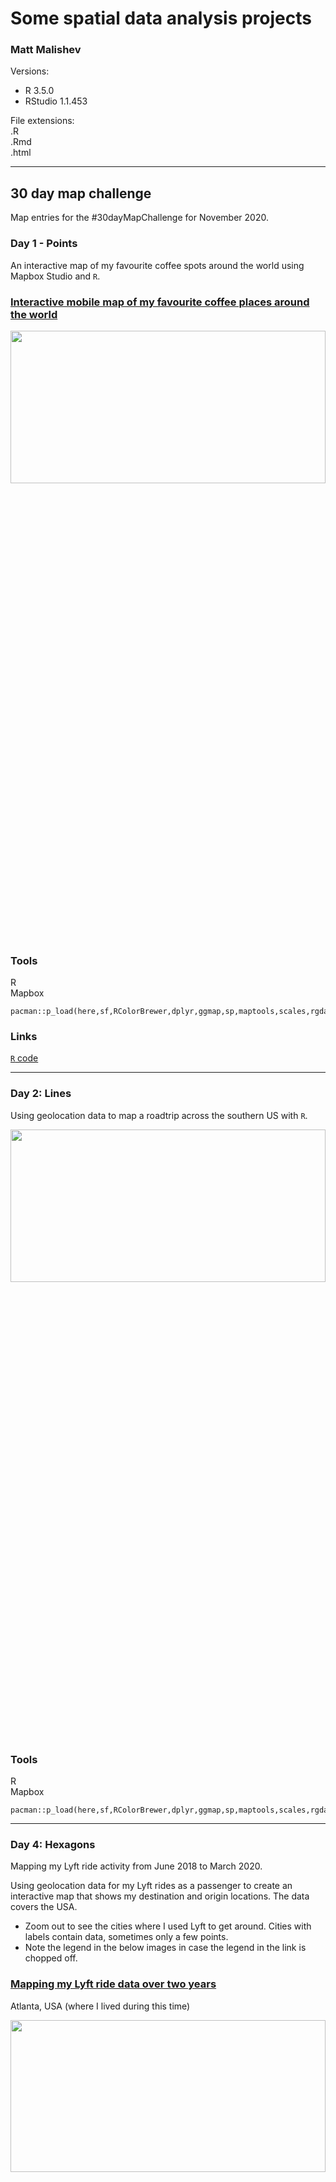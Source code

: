 # Some spatial data analysis projects 

### Matt Malishev      

Versions:    
 - R 3.5.0    
 - RStudio 1.1.453        
  
File extensions:     
.R    
.Rmd    
.html      

******      

## 30 day map challenge     

Map entries for the #30dayMapChallenge for November 2020.                 

### Day 1 - Points  

An interactive map of my favourite coffee spots around the world using Mapbox Studio and `R`.         

### [Interactive mobile map of my favourite coffee places around the world](https://darwinanddavis.github.io/worldmaps/30daymap2020/day1)           

<div align="center"; text-align:center>
  <img src="img/day1.jpg", width = "100%", height = "25%">  
</div>  

### Tools   

R  
Mapbox        
```{r}    
pacman::p_load(here,sf,RColorBrewer,dplyr,ggmap,sp,maptools,scales,rgdal,ggplot2,jsonlite,readr,devtools,colorspace,mapdata,ggsn,mapview,mapproj,ggthemes,reshape2,grid,rnaturalearth,rnaturalearthdata,ggtext,purrr)          
```  
  

### Links      
[`R` code](https://github.com/darwinanddavis/worldmaps/tree/gh-pages/docs/30daymap2020)   

******     

 <!--  -->
 <!--  -->  
 <!--  -->

### Day 2: Lines      

Using geolocation data to map a roadtrip across the southern US with `R`.  
  
<div align="center"; text-align:center>
  <img src="img/day2.png", width = "100%", height = "25%">  
</div>  

### Tools  

R  
Mapbox        
```{r}  
pacman::p_load(here,sf,RColorBrewer,dplyr,ggmap,sp,maptools,scales,rgdal,ggplot2,jsonlite,readr,devtools,colorspace,mapdata,ggsn,mapview,mapproj,ggthemes,reshape2,grid,rnaturalearth,rnaturalearthdata,ggtext,purrr)          
```      

******     

 <!--  -->
 <!--  -->  
 <!--  -->

### Day 4: Hexagons

Mapping my Lyft ride activity from June 2018 to March 2020. 

Using geolocation data for my Lyft rides as a passenger to create an interactive map that shows my destination and origin locations. The data covers the USA.       

* Zoom out to see the cities where I used Lyft to get around. Cities with labels contain data, sometimes only a few points.       
* Note the legend in the below images in case the legend in the link is chopped off.          

### [Mapping my Lyft ride data over two years](https://darwinanddavis.github.io/worldmaps/30daymap2020/day4)    

Atlanta, USA (where I lived during this time)        
<div align="center"; text-align:center>
  <img src="img/day4_1.jpg", width = "100%", height = "25%">    
</div>  

### Tools     
  
R   
Mapbox          
R packages: `dplyr`, `mapdeck`, `tibble`, `htmltools`, `sf`, `sfheaders`, `data.table`, `stringr`, `tigris`, `sp` , `here`,`maps`, `colorspace`   

### Links      
[`R` code](https://github.com/darwinanddavis/worldmaps/tree/gh-pages/docs/30daymap2020)   

******       

 <!--  -->
 <!--  -->  
 <!--  -->


### Day 6: Red

Squirrels! The NYC Open Data Squirrel Census on squirrel sightings.  

I've seen these data used many times and I hadn't tried them yet. There are detailed behaviour data too, but location data are fine for this exercise.       
               
### [Cinnamon squirrel locations in NYC Central Park](https://darwinanddavis.github.io/worldmaps/30daymap2020/day6)    
  
<div align="center"; text-align:center>
  <img src="img/day6.jpg", width = "100%", height = "25%">    
</div>  

### Tools     
  
R           
Mapbox  
```{r}  
pacman::p_load(here,mapdeck,dplyr,purrr,readr)
```      

### Links      
[`R` code](https://github.com/darwinanddavis/worldmaps/tree/gh-pages/docs/30daymap2020)       
Data: [OpenData NYC squirrel census](https://data.cityofnewyork.us/Environment/2018-Central-Park-Squirrel-Census-Squirrel-Data/vfnx-vebw)      

******   

 <!--  -->
 <!--  -->  
 <!--  -->

### Day 8: Yellow      

Australia's global honey export trade              

Mapping Australia's honey exports from publicly available trade data for 2017. Australia is in the top five major exporters for honey.    

### [Australian honey exports for 2017](https://darwinanddavis.github.io/worldmaps/30daymap2020/day8)      
  
<div align="center"; text-align:center>
  <img src="img/day8.jpg", width = "100%", height = "25%">    
</div>    
  
### Tools     
  
R             
Leaflet    
```{r}    
pacman::p_load(here,dplyr,rworldmap,leaflet,readr,rgeos,purrr,stringr,ggthemes,showtext,geosphere,htmlwidgets)  
```  
    
### Links            
[`R` code](https://github.com/darwinanddavis/worldmaps/tree/gh-pages/docs/30daymap2020)        
[BACI International Trade Database](https://legacy.oec.world/en/resources/data/)             

******   

 <!--  -->
 <!--  -->  
 <!--  -->

### Day 9: Monochrome         

Exploring digital elevation models (DEM) of the Appalachian Trail, USA, with my camping and hiking spots for 2018–2020.              
  
<div align="center"; text-align:center>
  <img src="img/day9.png", width = "100%", height = "100%">    
</div>    
  
### Tools     
  
R             
```{r}    
pacman::p_load(dplyr,readr,rvest,xml2,magrittr,ggplot2,stringr,ggthemes,ggnetwork,elevatr,raster,colorspace,ggtext,ggsn,ggspatial)
```  
    
### Links            
[`R` code](https://github.com/darwinanddavis/worldmaps/tree/gh-pages/docs/30daymap2020)        
  
### Data    
Terrain raster 3DEP data courtesy of the U.S. Geological Survey    
Terrain tiles obtained from [Amazon Web Services](https://registry.opendata.aws/terrain-tiles/)  


******     

 <!--  -->
 <!--  -->  
 <!--  -->

### Day 10 - Grid  

A city footprint of Melbourne, Australia, my home city. There are tonnes of detailed data on the [City of Melbourne open data portal](https://data.melbourne.vic.gov.au/) for some future analyses. I wanted to make a minimal sketch design map that showcases the classic grid structure of Melbourne.  
  
<div align="center"; text-align:center>
  <img src="img/day10.jpg", width = "100%", height = "100%">  
</div>  

### Tools  

R     
```{r}  
pacman::p_load(dplyr,readr,rvest,xml2,magrittr,sp,sf,rgdal,ggmap,ggplot2,stringr,ggthemes,ggnetwork,colorspace,ggtext,ggsn,ggspatial,showtext)
```   

### Data      
[City of Melbourne Open Data](https://data.melbourne.vic.gov.au/)  

 <!--  -->
 <!--  -->  
 <!--  -->

### Day 11 - 3D   

Vulnerability of Melbourne's urban forest    

I found some comprehensive data on tree canopy coverage in Melbourne from 2019 on the [City of Melbourne Open Data](https://data.melbourne.vic.gov.au/) site and tree traits are always fun to plot in 3D.  

The data cover species, genera, height (DBH), life expectancy, latlons, year and date planted, precinct location, to name a few. I plotted tree locations and height to show some patterns, e.g. you can see where tall trees have been cleared in areas that are known to have high rise apartments buildings. I added life expectancy as the colour factor to get a snapshot idea of planting activity by the city council and choice of species over time. Lots more to explore. 


### [Click for full map](https://darwinanddavis.github.io/worldmaps/30daymap2020/day11) (best in Safari, for some reason)    

<div align="center"; text-align:center>
  <img src="img/day11.jpg", width = "100%", height = "100%">  
</div> 
  
### Tools     
  
R             
Mapbox    
```{r}    
pacman::p_load(here,mapdeck,dplyr,purrr,readr,showtext,stringr,colorspace,htmltools)  
```  
    
### Links            
[`R` code](https://github.com/darwinanddavis/worldmaps/tree/gh-pages/docs/30daymap2020)        


### Data      
[City of Melbourne Open Data](https://data.melbourne.vic.gov.au/)    


******   

<!--  -->
<!--  -->  
<!--  -->

### Day 14: Climate change  

The climate risk of crops in Vietnam     

Exploring exposure of coffee, cashew, and cassava crops in Vietnam to climate risk.       

There are tonnes of open data on climate change impacts and I've worked a lot with gridded climate, microclimate, environment, and habitat data in the past. I originally planned on doing a risk map for coffee plantations in Colombia (maybe down the track), but the good stuff is paywalled by UNESCO under heritage listing and, of course, there's a daily deadline for this mapping challenge.  

I stumbled across these data from the International Center for Tropical Agriculture (CIAT) on Vietnam, including shp files, and I had to dive in. The risk indices are defined by summed values of climate change representative concentration pathway (8.5 2050), which is an international standard, county exposure to natural hazards, poverty rate (measured by the Gini coefficient), health care, infrastructure, organisational capacity, and education.        
  
### [Click for full map](https://raw.githubusercontent.com/darwinanddavis/worldmaps/gh-pages/img/day14.jpg)      
  
<div align="center"; text-align:center>
  <img src="img/day14.jpg", width = "100%", height = "100%">  
</div> 
  
### Tools    
  
R               
```{r}    
pacman::p_load(ggfortify,dplyr,here,foreign,rgdal,sp,sf,mapdata,patchwork,readr,purrr,ggplot2,ggthemes,ggnetwork,elevatr,raster,colorspace,ggtext,ggsn,ggspatial,showtext)
```  
    
### Links            
[`R` code](https://github.com/darwinanddavis/worldmaps/tree/gh-pages/docs/30daymap2020)        

### Data        
[CIAT - International Center for Tropical Agriculture Dataverse (CGIAR)](https://ciat.cgiar.org/datasets/)           
Parker, Louis; Bourgoin, Clement; Martinez Valle, Armando; Läderach, Peter, 2018, "VN_CRVA.zip", Climate Risk Vulnerability Assessment to inform sub-national decision making in Vietnam, Nicaragua and Uganda, [https://doi.org/10.7910/DVN/O8GOHP/QZT3YQ, Harvard Dataverse, V2](https://dataverse.harvard.edu/file.xhtml?persistentId=doi:10.7910/DVN/O8GOHP/QZT3YQ)      

******  

 <!--  -->
 <!--  -->  
 <!--  -->


### Day 16: Islands    

For the Miyazaki fans AKA seeing if I could bend `R` to my will.      

My maps are usually data-driven because there are never enough data, but this was a simpler design one where I set the challenge of plotting images/arrays within geom polygons in `R`. An easy enough task in design and image software, but not so trivial in `R`. Turns out it can be done. Shout out to user [@inscaven](https://stackoverflow.com/questions/28206611/adding-custom-image-to-geom-polygon-fill-in-ggplot) on Stackoverflow for the code base.    

I also figured out how to plot images/arrays within polygons for different map projections. I may do a write up on this in the future. For now, this is a useful tool to have in my arsenal.    

There is also the [`ggpattern` package](https://coolbutuseless.github.io/package/ggpattern/index.html) for filling geoms with geometric patterns that I want to dive into to test some of the capabilities.    
 
### [Click for full map](https://raw.githubusercontent.com/darwinanddavis/worldmaps/gh-pages/img/day16.png)   

<div align="center"; text-align:center>
  <img src="img/day16.png", width = "100%", height = "100%">  
</div>      

AKIRA  

### [Click for full map](https://raw.githubusercontent.com/darwinanddavis/worldmaps/gh-pages/img/day16_2.png)          

<div align="center"; text-align:center>
  <img src="img/day16_2.png", width = "100%", height = "100%">  
</div>                
<br>  


### Tools       
  
R             
```{r}    
pacman::p_load(dplyr,readr,rnaturalearth,rnaturalearthdata,sf,raster,png,plyr,cowplot,mapdata,sp,ggplot2,ggtext)
```  
      
### Links            
[`R` code](https://github.com/darwinanddavis/worldmaps/tree/gh-pages/docs/30daymap2020)        

******    

### Day 20: Population   

The Great Feral Camel Crater of Australia     

Did you know Australia has camels? Millions of feral ones, roaming the deserts like big, roaming, feral camels. There are so many camels, the data almost blew up my laptop trying to map them. Here are some fun facts about Australia's feral camels:  

* Largest global population of feral, dromedary (one-humped) camels  
* 3.3 million km<sup>2</sup> total dispersal range (about 40% of rural Australia)    
* About 0.5–2 camels / kms<sup>2</sup>       
* First introduced in 1840, so that's a long time for camels to settle    
* Compunded annual growth at an enviable 8% pa over the last 70 years      


I found these data online from [Northern Territory's Department of the Environment and Natural Resources](https://data.gov.au/data/dataset/9e807c7f-bc64-47ea-a1f2-87a4609ea69c) and the original research paper from Saalfeld & Edwards (2010). Low density (magenta) represents approx. 0.25 camels, high density (white) represents ~2 camels. Lots of camels.         

### [Click for full map](https://raw.githubusercontent.com/darwinanddavis/worldmaps/gh-pages/img/day20.jpg)          
     
<div align="center"; text-align:center>
  <img src="img/day20.jpg", width = "100%", height = "100%">  
</div>                
<br>   
  
### Tools     
  
R               
Mapbox    
```{r}    
pacman::p_load(dplyr,here,mapdeck,rgdal,sp,sf,raster,colorspace,mapdata,ggmap,jpeg)  
```  
    
### Links            
[`R` code](https://github.com/darwinanddavis/worldmaps/tree/gh-pages/docs/30daymap2020)          

### Data  
Department of the Environment and Natural Resources – Northern Territory of Australia.    
Saalfeld W. K., Edwards G. P. (2010) Distribution and abundance of the feral camel (_Camelus dromedarius_) in Australia. The Rangeland Journal 32, 1-9, [https://doi.org/10.1071/RJ09058](https://www-publish-csiro-au.eu1.proxy.openathens.net/RJ/RJ09058)  

 <!--  -->
 <!--  -->  
 <!--  -->


******  


### Day 23: Boundaries   

70 years of Russian refugee resettlement    

More of a take on no boundaries through the lense of no boundaries between country borders for refugees, economically-displaced peoples, migrants, and new horizon seekers. 

I found these human migration data online from the [UN Refugee Agency](https://data.world/unhcr) and being close to my own Russian heritage, I wanted to see what patterns in Russian refugee and emigration numbers emerged over the decades. The original dataset is broken up into individual years, but it looked super messy when I first mapped it, so I instead collapsed the data into decades to make for a neater map.    
 
Notes  
* Width of lines = decade of migration scaled relatively from 1950 to 2010    
* Frequency of line movement = proxy for the quantity (number of refugees)   
* Hover over the lines to view the refugee migration numbers for that country 
* Zoom and tilt (hold CMD/CTRL) around the map to explore   

### [Click for full interactive map](https://darwinanddavis.github.io/worldmaps/30daymap2020/day23)    
(Best viewed in Safari and full screen)         
     
<div align="center"; text-align:center>
  <img src="img/day23.jpg", width = "100%", height = "100%">  
</div>                
<br>   
  
### Tools     
  
R             
Mapbox  
```r 
pacman::p_load(here,dplyr,rworldmap,mapdeck,sf,sfheaders,data.table,readr,rgeos,purrr,stringr,ggthemes,showtext,geosphere,htmlwidgets)
```  
    
### Links            
[`R` code](https://github.com/darwinanddavis/worldmaps/tree/gh-pages/docs/30daymap2020)        

### Data  
[UN Refugee Agency](https://data.world/unhcr)  

******  

 <!--  -->
 <!--  -->  
 <!--  -->

## Realtime interactive map of coronavirus 2019-nCov global distribution   

[![eRum2020::CovidR](https://badgen.net/https/runkit.io/erum2020-covidr/badge/branches/master/malishev-covid19?cache=300)](https://milano-r.github.io/erum2020-covidr-contest/malishev-covid19.html)    

### [Coronavirus 2019-nCov global distribution map](https://darwinanddavis.github.io/worldmaps/coronavirus.html)          

Realtime updates of 2019-nCov global distribution from live scraped [data from the European Centre for Disease Prevention and Control (ECDC)](https://www.ecdc.europa.eu/en/geographical-distribution-2019-ncov-cases).      

### Tools  

R, HTML, CSS    
R packages: `maps`,`readr`,`dplyr`,`leaflet`,`xml2`,`rvest`,`ggmap`,`geosphere`,`htmltools`,`mapview`,`rnaturalearth`,`purrr`          


<div align="center"; text-align:center>
  <img src="img/coronavirus.jpg", width = "100%", height = "25%">  
</div>  
  
## Visualising Airbnb open data    

### [**San Francisco property type and ratings**](https://darwinanddavis.github.io/worldmaps/airbnb_sf.html)          

Spatial analysis of Airbnb listing and ratings for the San Francisco area.    

### Tools  

R, HTML, CSS  
R packages: `readr` `dplyr`, `leaflet`, `colorspace`   

<div align="center"; text-align:center>
  <img src="img/airbnb_sf.jpg", width = "100%", height = "25%">  
</div>


## Maintainer    

**Matt Malishev**     
:mag: [Website](https://darwinanddavis.github.io/DataPortfolio/)      
:bird: [@darwinanddavis](https://twitter.com/darwinanddavis)    
:email: matthew.malishev [at] gmail.com        


